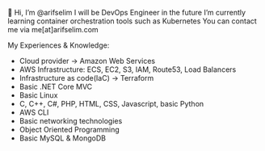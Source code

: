 👋 Hi, I’m @arifselim
I will be DevOps Engineer in the future
I’m currently learning container orchestration tools such as Kubernetes
You can contact me via me[at]arifselim.com

My Experiences & Knowledge:
- Cloud provider -> Amazon Web Services
- AWS Infrastructure: ECS, EC2, S3, IAM, Route53, Load Balancers
- Infrastructure as code(IaC) -> Terraform
- Basic .NET Core MVC
- Basic Linux
- C, C++, C#, PHP, HTML, CSS, Javascript, basic Python
- AWS CLI
- Basic networking technologies
- Object Oriented Programming
- Basic MySQL & MongoDB
